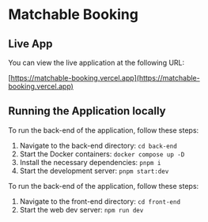 # Matchable Booking

## Live App

You can view the live application at the following URL:

[https://matchable-booking.vercel.app](https://matchable-booking.vercel.app)


## Running the Application locally

To run the back-end of the application, follow these steps:

1. Navigate to the back-end directory:
   ```cd back-end```
2. Start the Docker containers:
   ```docker compose up -D```
3. Install the necessary dependencies:
   ```pnpm i```
4. Start the development server:
   ```pnpm start:dev```

To run the back-end of the application, follow these steps:

1. Navigate to the front-end directory: ```cd front-end```
2. Start the web dev server: ```npm run dev```
